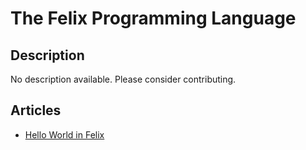 # The Felix Programming Language

## Description

No description available. Please consider contributing.

## Articles

- [Hello World in Felix](https://sampleprograms.io/projects/hello-world/felix)